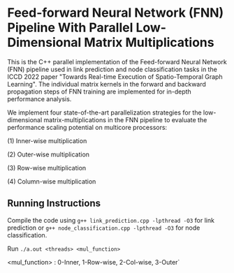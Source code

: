# Feed-forward Neural Network (FNN) Pipeline With Parallel Low-Dimensional Matrix Multiplications

This is the C++ parallel implementation of the Feed-forward Neural Network (FNN) pipeline used in link prediction and node classification tasks in the ICCD 2022 paper "Towards Real-time Execution of Spatio-Temporal Graph Learning". The individual matrix kernels in the forward and backward propagation steps of FNN training are implemented for in-depth performance analysis. 

We implement four state-of-the-art parallelization strategies for the low-dimensional matrix-multiplications in the FNN pipeline to evaluate the performance scaling potential on multicore processors:

(1) Inner-wise multiplication

(2) Outer-wise multiplication

(3) Row-wise multiplication

(4) Column-wise multiplication

Running Instructions
-----------
Compile the code using
`g++ link_prediction.cpp -lpthread -O3` for link prediction or `g++ node_classification.cpp -lpthread -O3` 
for node classification.


Run `./a.out <threads> <mul_function>`

<mul_function> : 0-Inner, 1-Row-wise, 2-Col-wise, 3-Outer`
